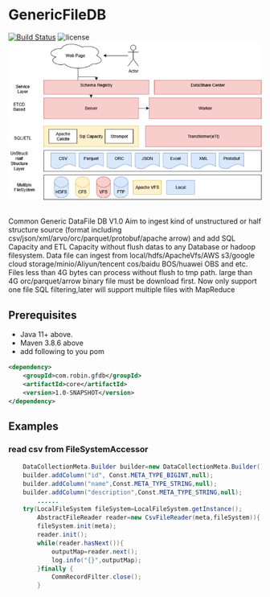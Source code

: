 GenericFileDB
=========
[![Build Status](https://github.com/robinhood-jim/GenericFileDB/actions/workflows/maven.yml/badge.svg?branch=main)](https://github.com/robinhood-jim/GenericFileDB/actions)
![license](https://img.shields.io/badge/license-Apache--2.0-green.svg)
<br>
![structure](https://github.com/robinhood-jim/GenericFileDB/blob/develop/resources/structure.png?raw=type)

<br>
Common Generic DataFile DB  V1.0
Aim to ingest kind of unstructured or half structure source (format including csv/json/xml/arvo/orc/parquet/protobuf/apache arrow) 
and add SQL Capacity and ETL Capacity without flush datas to any Database or hadoop filesystem.
Data file can ingest from local/hdfs/ApacheVfs/AWS s3/google cloud storage/minio/Aliyun/tencent cos/baidu BOS/huawei OBS and etc.
Files less than 4G bytes can process without flush to tmp path. large than 4G orc/parquet/arrow binary file must be download first.
Now only support one file SQL filtering,later will support multiple files with MapReduce 

## Prerequisites
- Java 11+ above.
- Maven 3.8.6 above
- add following to you pom

```xml
<dependency>
    <groupId>com.robin.gfdb</groupId>
    <artifactId>core</artifactId>
    <version>1.0-SNAPSHOT</version>
</dependency>
```

## Examples

### read csv from FileSystemAccessor
```java
    DataCollectionMeta.Builder builder=new DataCollectionMeta.Builder();
    builder.addColumn("id", Const.META_TYPE_BIGINT,null);
    builder.addColumn("name",Const.META_TYPE_STRING,null);
    builder.addColumn("description",Const.META_TYPE_STRING,null);
        ......
    try(LocalFileSystem fileSystem=LocalFileSystem.getInstance();
        AbstractFileReader reader=new CsvFileReader(meta,fileSystem)){
        fileSystem.init(meta);
        reader.init();
        while(reader.hasNext()){
            outputMap=reader.next();
            log.info("{}",outputMap);
        }finally {
            CommRecordFilter.close();
        }
        
```
        
	
	